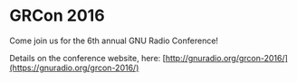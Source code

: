 
# GRCon 2016

Come join us for the 6th annual GNU Radio Conference!

Details on the conference website, here: [http://gnuradio.org/grcon-2016/](https://gnuradio.org/grcon-2016/)
